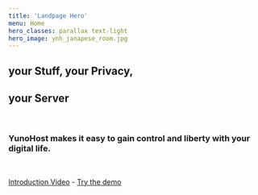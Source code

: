 ```yaml
---
title: 'Landpage Hero'
menu: Home
hero_classes: parallax text-light
hero_image: ynh_janapese_room.jpg
---
```


## your **Stuff**, your **Privacy**,  
## your **Server**

</br>

### **YunoHost** makes it easy to gain control and liberty with your digital life.

</br>

[Introduction Video](https://eliegavoty.fr/testou/#apps) - [Try the demo](https://learn.getgrav.org?classes=btn,btn-primary,btn-lg&target=_blank)




